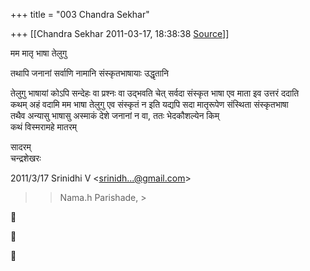 +++
title = "003 Chandra Sekhar"

+++
[[Chandra Sekhar	2011-03-17, 18:38:38 [Source](https://groups.google.com/g/bvparishat/c/L7HIvB6q0O4)]]



मम मातृ भाषा तेलुगु  

तथापि जनानां सर्वाणि नामानि संस्कृतभाषायाः उद्धृतानि

  
तेलुगु भाषायां कोऽपि सन्देहः वा प्रश्नः वा उद्भवति चेत् सर्वदा संस्कृत भाषा एव माता इव उत्तरं ददाति  
कथम् अहं वदामि मम भाषा तेलुगु एव संस्कृतं न इति यद्यपि सदा मातृरूपेण संस्थिता संस्कृतभाषा  
तथैव अन्यासु भाषासु अस्माकं देशे जनानां न वा, ततः भेदकौशल्येन किम्  
कथं विस्मरामहे मातरम्  
  
सादरम्  
चन्द्रशेखरः  
  

2011/3/17 Srinidhi V \<[srinidh...@gmail.com]()\>  

> 
> > Nama.h Parishade, >
> 







